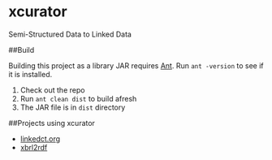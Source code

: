 xcurator
========

Semi-Structured Data to Linked Data

##Build

Building this project as a library JAR requires [Ant](http://ant.apache.org). Run `ant -version` to see if it is installed.

1. Check out the repo
2. Run `ant clean dist` to build afresh
3. The JAR file is in `dist` directory

##Projects using xcurator

* [linkedct.org](http://linkedct.org/about/)
* [xbrl2rdf](https://github.com/ekzhu/xbrl2rdf)
